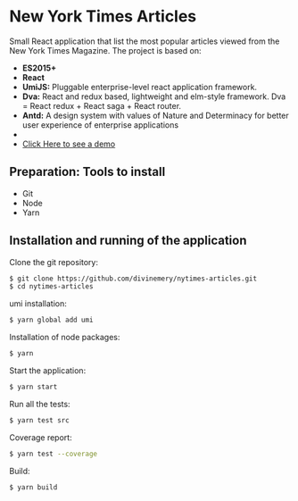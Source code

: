 # New York Times Articles
Small React application that list the most popular articles 
viewed from the New York Times Magazine. The project is based on:
* <strong>ES2015+</strong> 
* <strong>React</strong>
* <strong>UmiJS:</strong> Pluggable enterprise-level react application framework.
* <strong>Dva:</strong> React and redux based, lightweight and elm-style framework. Dva = React redux + React saga + React router.
* <strong>Antd:</strong> A design system with values of Nature and Determinacy for better user experience of enterprise applications
* 
* <a href="https://nytimes-articles.firebaseapp.com/" target="_blank">Click Here to see a demo</a>


## Preparation: Tools to install

* Git
* Node
* Yarn


## Installation and running of the application

Clone the git repository:

```sh
$ git clone https://github.com/divinemery/nytimes-articles.git
$ cd nytimes-articles
```

umi installation:

```sh
$ yarn global add umi
```

Installation of node packages:

```sh
$ yarn
```

Start the application:

```sh
$ yarn start
```

Run all the tests:

```sh
$ yarn test src
```

Coverage report:

```sh
$ yarn test --coverage
```

Build:

```sh
$ yarn build
```

